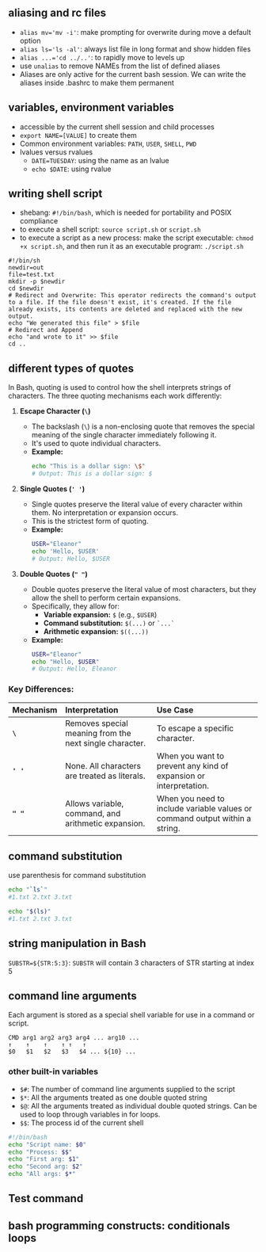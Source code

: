 ## aliasing and rc files

- `alias mv='mv -i'`: make prompting for overwrite during move a default option
- `alias ls='ls -al'`: always list file in long format and show hidden files
- `alias ...='cd ../..'`: to rapidly move to levels up
- use `unalias` to remove NAMEs from the list of defined aliases
- Aliases are only active for the current bash session. We can write the aliases inside .bashrc to make them permanent

## variables, environment variables

- accessible by the current shell session and child processes
- `export NAME=[VALUE]` to create them
- Common environment variables: `PATH`, `USER`, `SHELL`, `PWD`
- lvalues versus rvalues
  - `DATE=TUESDAY`: using the name as an lvalue
  - `echo $DATE`: using rvalue

## writing shell script

- shebang: `#!/bin/bash`, which is needed for portability and POSIX compliance
- to execute a shell script: `source script.sh` or `script.sh`
- to execute a script as a new process: make the script executable: `chmod +x script.sh`, and then run it as an executable program: `./script.sh`

```shell
#!/bin/sh
newdir=out
file=test.txt
mkdir -p $newdir
cd $newdir
# Redirect and Overwrite: This operator redirects the command's output to a file. If the file doesn't exist, it's created. If the file already exists, its contents are deleted and replaced with the new output.
echo "We generated this file" > $file
# Redirect and Append
echo "and wrote to it" >> $file
cd ..
```

## different types of quotes

In Bash, quoting is used to control how the shell interprets strings of characters. The three quoting mechanisms each work differently:

1.  **Escape Character (`\`)**

    - The backslash (`\`) is a non-enclosing quote that removes the special meaning of the single character immediately following it.
    - It's used to quote individual characters.
    - **Example:**
      ```bash
      echo "This is a dollar sign: \$"
      # Output: This is a dollar sign: $
      ```

2.  **Single Quotes (`' '`)**

    - Single quotes preserve the literal value of every character within them. No interpretation or expansion occurs.
    - This is the strictest form of quoting.
    - **Example:**
      ```bash
      USER="Eleanor"
      echo 'Hello, $USER'
      # Output: Hello, $USER
      ```

3.  **Double Quotes (`" "`)**
    - Double quotes preserve the literal value of most characters, but they allow the shell to perform certain expansions.
    - Specifically, they allow for:
      - **Variable expansion:** `$` (e.g., `$USER`)
      - **Command substitution:** `$(...)` or `` `...` ``
      - **Arithmetic expansion:** `$((...))`
    - **Example:**
      ```bash
      USER="Eleanor"
      echo "Hello, $USER"
      # Output: Hello, Eleanor
      ```

### Key Differences:

| Mechanism | Interpretation                                          | Use Case                                                                    |
| :-------- | :------------------------------------------------------ | :-------------------------------------------------------------------------- |
| **`\`**   | Removes special meaning from the next single character. | To escape a specific character.                                             |
| **`' '`** | None. All characters are treated as literals.           | When you want to prevent any kind of expansion or interpretation.           |
| **`" "`** | Allows variable, command, and arithmetic expansion.     | When you need to include variable values or command output within a string. |

## command substitution

use parenthesis for command substitution

```bash
echo "`ls`"
#1.txt 2.txt 3.txt

echo "$(ls)"
#1.txt 2.txt 3.txt
```

## string manipulation in Bash

`SUBSTR=${STR:5:3}`: `SUBSTR` will contain 3 characters of STR starting at index 5

## command line arguments

Each argument is stored as a special shell variable for use in a
command or script.

```
CMD arg1 arg2 arg3 arg4 ... arg10 ...
↑    ↑    ↑    ↑ ↑   ↑
$0   $1   $2   $3   $4 ... ${10} ...
```

### other built-in variables

- `$#`: The number of command line arguments supplied to the script
- `$*`: All the arguments treated as one double quoted string
- `$@`: All the arguments treated as individual double quoted strings. Can be used to loop through variables in for loops.
- `$$`: The process id of the current shell

```bash
#!/bin/bash
echo "Script name: $0"
echo "Process: $$"
echo "First arg: $1"
echo "Second arg: $2"
echo "All args: $*"
```

## Test command

## bash programming constructs: conditionals loops
